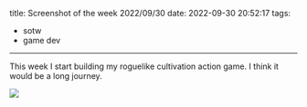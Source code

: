 title: Screenshot of the week 2022/09/30
date: 2022-09-30 20:52:17
tags:
- sotw
- game dev
---

This week I start building my roguelike cultivation action game. I think it would be a long journey.

<img src="/images/sotw/20220930.jpeg">

